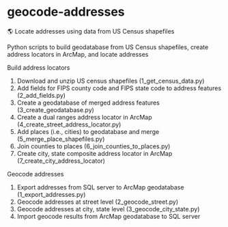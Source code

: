 # geocode-addresses
:earth_americas: Locate addresses using data from US Census shapefiles

Python scripts to build geodatabase from US Census shapefiles, create address locators in ArcMap, and locate addresses

Build address locators
1.  Download and unzip US census shapefiles (1_get_census_data.py)
2.  Add fields for FIPS county code and FIPS state code to address features (2_add_fields.py)
3.  Create a geodatabase of merged address features (3_create_geodatabase.py)
4.  Create a dual ranges address locator in ArcMap (4_create_street_address_locator.py)
5.  Add places (i.e., cities) to geodatabase and merge (5_merge_place_shapefiles.py)
6.  Join counties to places (6_join_counties_to_places.py)
7.  Create city, state composite address locator in ArcMap (7_create_city_address_locator)

Geocode addresses
1.  Export addresses from SQL server to ArcMap geodatabase (1_export_addresses.py)
2.  Geocode addresses at street level (2_geocode_street.py)
3.  Geocode addresses at city, state level (3_geocode_city_state.py)
4.  Import geocode results from ArcMap geodatabase to SQL server